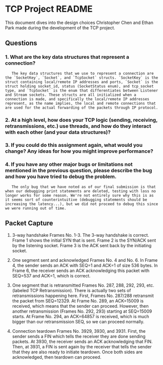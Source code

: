 # TCP Project README

This document dives into the design choices Christopher Chen and Ethan Park made during the development of the TCP project.

## Questions

### 1. What are the key data structures that represent a connection?

       The key data structures that we use to represent a connection are the `SocketKey`, `Socket`, and `TcpSocket` structs. `SocketKey` is the struct containing local/remote IP addresses and ports, `Socket` is the struct holding socket_id, status (SocketStatus enum), and tcp_socket type, and `TcpSocket` is the enum that differentiates between Listener and Stream sockets. These structs are all initialized when a connection is made, and specifically the local/remote IP addresses represent, as the name implies, the local and remote connections that are used for the actual forwarding of the packets through IP protocol.

### 2. At a high level, how does your TCP logic (sending, receiving, retransmissions, etc.) use threads, and how do they interact with each other (and your data structures)? 

### 3. If you could do this assignment again, what would you change? Any ideas for how you might improve performance?

### 4. If you have any other major bugs or limitations not mentioned in the previous question, please describe the bug and how you have tried to debug the problem. 

       The only bug that we have noted as of our final submission is that when our debugging print statements are deleted, testing with loss no longer works for some reason. We're not entirely sure why this is as it seems sort of counterintuitive (debugging statements should be increasing the latency...), but we did not proceed to debug this since we were running out of time.

## Packet Capture

1. 3-way handshake
       Frames No. 1-3. The 3-way handshake is correct. Frame 1 shows the initial SYN that is sent. Frame 2 is the SYN/ACK sent by the listening socket. Frame 3 is the ACK sent back by the initiating socket.

2. One segment sent and acknowledged
       Frames No. 4 and No. 6. In Frame 4, the sender sends an ACK with SEQ=1 and ACK=1 of size 536 bytes. In Frame 6, the receiver sends an ACK acknowledging this packet with SEQ=537 and ACK=1, which is correct. 

3. One segment that is retransmitted
       Frames No. 287, 288, 292, 293, etc. (labeled TCP Retransmission). There is actually two sets of retransmissions happening here. First, Frames No. 287/288 retransmit the packet from SEQ=12329. At Frame No. 289, an ACK=15009 is received, which means that the sender can proceed. However, then another retransmission (Frames No. 292, 293) starting at SEQ=15009 starts. At Frame No. 294, an ACK=64857 is received, which is much bigger than our retransmission SEQ, so we can proceed normally. 

4. Connection teardown
       Frames No. 3929, 3930, and 3931. First, the sender sends a FIN which tells the receiver they are done sending packets. At 3930, the receiver sends an ACK acknowledging that FIN. Then, at 3931, a FIN is sent again by the receiver that tells the sender that they are also ready to initiate teardown. Once both sides are acknowledged, then teardown can proceed.